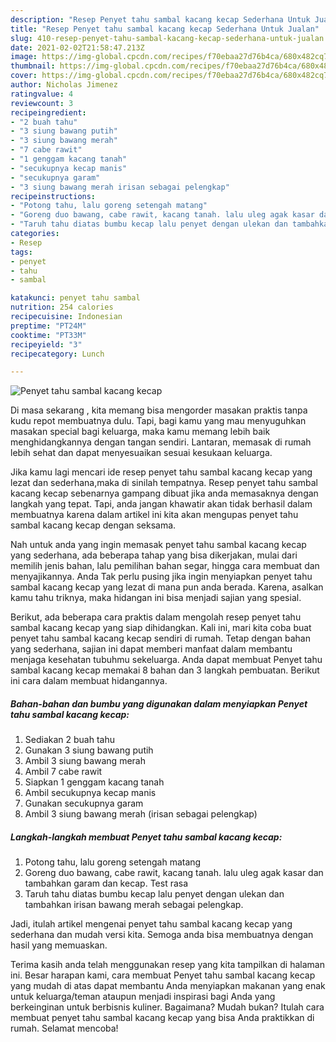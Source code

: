```yaml
---
description: "Resep Penyet tahu sambal kacang kecap Sederhana Untuk Jualan"
title: "Resep Penyet tahu sambal kacang kecap Sederhana Untuk Jualan"
slug: 410-resep-penyet-tahu-sambal-kacang-kecap-sederhana-untuk-jualan
date: 2021-02-02T21:58:47.213Z
image: https://img-global.cpcdn.com/recipes/f70ebaa27d76b4ca/680x482cq70/penyet-tahu-sambal-kacang-kecap-foto-resep-utama.jpg
thumbnail: https://img-global.cpcdn.com/recipes/f70ebaa27d76b4ca/680x482cq70/penyet-tahu-sambal-kacang-kecap-foto-resep-utama.jpg
cover: https://img-global.cpcdn.com/recipes/f70ebaa27d76b4ca/680x482cq70/penyet-tahu-sambal-kacang-kecap-foto-resep-utama.jpg
author: Nicholas Jimenez
ratingvalue: 4
reviewcount: 3
recipeingredient:
- "2 buah tahu"
- "3 siung bawang putih"
- "3 siung bawang merah"
- "7 cabe rawit"
- "1 genggam kacang tanah"
- "secukupnya kecap manis"
- "secukupnya garam"
- "3 siung bawang merah irisan sebagai pelengkap"
recipeinstructions:
- "Potong tahu, lalu goreng setengah matang"
- "Goreng duo bawang, cabe rawit, kacang tanah. lalu uleg agak kasar dan tambahkan garam dan kecap. Test rasa"
- "Taruh tahu diatas bumbu kecap lalu penyet dengan ulekan dan tambahkan irisan bawang merah sebagai pelengkap."
categories:
- Resep
tags:
- penyet
- tahu
- sambal

katakunci: penyet tahu sambal 
nutrition: 254 calories
recipecuisine: Indonesian
preptime: "PT24M"
cooktime: "PT33M"
recipeyield: "3"
recipecategory: Lunch

---
```



![Penyet tahu sambal kacang kecap](https://img-global.cpcdn.com/recipes/f70ebaa27d76b4ca/680x482cq70/penyet-tahu-sambal-kacang-kecap-foto-resep-utama.jpg)

Di masa  sekarang , kita memang bisa mengorder masakan praktis tanpa kudu repot membuatnya dulu. Tapi, bagi kamu yang mau menyuguhkan masakan special bagi keluarga, maka kamu memang lebih baik menghidangkannya dengan tangan sendiri. Lantaran, memasak di rumah lebih sehat dan dapat menyesuaikan sesuai kesukaan keluarga.

Jika kamu lagi mencari ide resep penyet tahu sambal kacang kecap yang lezat dan sederhana,maka di sinilah tempatnya. Resep penyet tahu sambal kacang kecap  sebenarnya gampang dibuat jika anda memasaknya dengan langkah yang tepat. Tapi, anda jangan khawatir akan tidak berhasil dalam membuatnya 
karena dalam artikel ini kita akan mengupas penyet tahu sambal kacang kecap dengan seksama.  



Nah untuk anda yang ingin memasak penyet tahu sambal kacang kecap yang sederhana, ada beberapa tahap yang bisa dikerjakan, mulai dari memilih jenis bahan, lalu pemilihan bahan segar, hingga cara membuat dan menyajikannya. Anda Tak perlu pusing jika ingin menyiapkan penyet tahu sambal kacang kecap yang lezat di mana pun anda berada. Karena, asalkan kamu  tahu triknya, maka hidangan ini bisa menjadi sajian yang spesial.

Berikut, ada beberapa cara praktis  dalam mengolah resep penyet tahu sambal kacang kecap yang siap dihidangkan. Kali ini, mari kita coba buat penyet tahu sambal kacang kecap sendiri di rumah. Tetap dengan bahan yang sederhana, sajian ini dapat memberi manfaat dalam membantu menjaga kesehatan tubuhmu sekeluarga. Anda dapat membuat Penyet tahu sambal kacang kecap memakai 8 bahan dan 3 langkah pembuatan. Berikut ini cara dalam membuat hidangannya.

<!--inarticleads1-->

##### Bahan-bahan dan bumbu yang digunakan dalam menyiapkan Penyet tahu sambal kacang kecap:

1. Sediakan 2 buah tahu
1. Gunakan 3 siung bawang putih
1. Ambil 3 siung bawang merah
1. Ambil 7 cabe rawit
1. Siapkan 1 genggam kacang tanah
1. Ambil secukupnya kecap manis
1. Gunakan secukupnya garam
1. Ambil 3 siung bawang merah (irisan sebagai pelengkap)




<!--inarticleads2-->

##### Langkah-langkah membuat Penyet tahu sambal kacang kecap:

1. Potong tahu, lalu goreng setengah matang
1. Goreng duo bawang, cabe rawit, kacang tanah. lalu uleg agak kasar dan tambahkan garam dan kecap. Test rasa
1. Taruh tahu diatas bumbu kecap lalu penyet dengan ulekan dan tambahkan irisan bawang merah sebagai pelengkap.




Jadi, itulah artikel mengenai  penyet tahu sambal kacang kecap  yang sederhana dan mudah versi kita. Semoga anda bisa membuatnya dengan hasil yang memuaskan. 

Terima kasih anda telah menggunakan resep yang kita tampilkan di halaman ini. Besar harapan kami, cara membuat  Penyet tahu sambal kacang kecap yang mudah di atas dapat membantu Anda menyiapkan makanan yang enak untuk keluarga/teman ataupun menjadi inspirasi bagi Anda yang berkeinginan untuk berbisnis kuliner. Bagaimana? Mudah bukan? Itulah cara membuat penyet tahu sambal kacang kecap yang bisa Anda praktikkan di rumah. Selamat mencoba!

